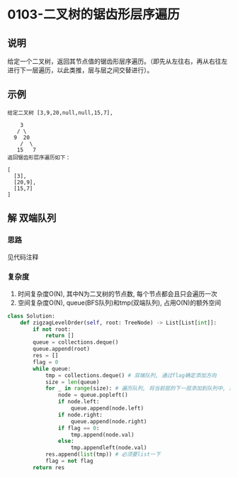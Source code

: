 # 0103-二叉树的锯齿形层序遍历

## 说明
给定一个二叉树，返回其节点值的锯齿形层序遍历。（即先从左往右，再从右往左进行下一层遍历，以此类推，层与层之间交替进行）。

## 示例
```
给定二叉树 [3,9,20,null,null,15,7],

    3
   / \
  9  20
    /  \
   15   7
返回锯齿形层序遍历如下：

[
  [3],
  [20,9],
  [15,7]
]
```

## 解 双端队列

### 思路
见代码注释

### 复杂度
1. 时间复杂度O(N), 其中N为二叉树的节点数, 每个节点都会且只会遍历一次
2. 空间复杂度O(N), queue(BFS队列)和tmp(双端队列), 占用O(N)的额外空间

```python
class Solution:
    def zigzagLevelOrder(self, root: TreeNode) -> List[List[int]]:
        if not root:
            return []
        queue = collections.deque()
        queue.append(root)
        res = []
        flag = 0
        while queue:
            tmp = collections.deque() # 双端队列, 通过flag确定添加方向
            size = len(queue)
            for _ in range(size): # 遍历队列, 将当前层的下一层添加到队列中, 并且添加结果集
                node = queue.popleft()
                if node.left:
                    queue.append(node.left)
                if node.right:
                    queue.append(node.right)
                if flag == 0:
                    tmp.append(node.val)
                else:
                    tmp.appendleft(node.val)
            res.append(list(tmp)) # 必须要list一下
            flag = not flag
        return res
```